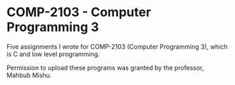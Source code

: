 # COMP-2103 - Computer Programming 3

Five assignments I wrote for COMP-2103 (Computer Programming 3), which is C and low level programming.

Permission to upload these programs was granted by the professor, Mahbub Mishu.